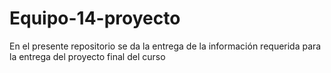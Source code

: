 # Equipo-14-proyecto
En el presente repositorio se da la entrega de la información requerida para la entrega del proyecto final del curso
